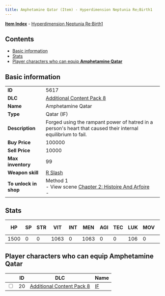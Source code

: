 ```yaml
---
title: Amphetamine Qatar (Item) - Hyperdimension Neptunia Re;Birth1
---
```


[**Item Index**](/neptunia/rb1/item/index.html) - [Hyperdimension Neptunia Re;Birth1](/neptunia/rb1)

## Contents

- [Basic information](#basic-information)
- [Stats](#stats)
- [Player characters who can equip **Amphetamine Qatar**](#player-characters-who-can-equip-amphetamine-qatar)
## Basic information

|   |   |
| -- | -- |
| **ID** | 5617 |
| **DLC** | [Additional Content Pack 8](/neptunia/rb1/dlc/17-pack8.html) |
| **Name** | Amphetamine Qatar |
| **Type** | Qatar (IF) |
| **Description** | Forged using the rampant power of hatred in a person's heart that caused their internal equilibrium to fail. |
| **Buy Price** | 100000 |
| **Sell Price** | 10000 |
| **Max inventory** | 99 |
| **Weapon skill** | [R Slash](/neptunia/rb1/skill/17-3203-r-slash.html) |
| **To unlock in shop** | Method 1<br />- View scene [Chapter 2: Histoire And Arfoire](/neptunia/rb1/scene/1-201-chapter-2-histoire-and-arfoire.html)<br />-  |


## Stats

| HP | SP | STR | VIT | INT | MEN | AGI | TEC | LUK | MOV | Fire res. | Ice res. | Wind res. | Lightning res. |
| -- | -- | --- | --- | --- | --- | --- | --- | --- | --- | --------- | -------- | --------- | -------------- |
| 1500 | 0 | 0 | 1063 | 0 | 1063 | 0 | 0 | 106 | 0 | 0 | 0 | 0 | 0 |


## Player characters who can equip **Amphetamine Qatar**

|    | ID | DLC | Name |
| -- | -- | --- | ---- |
| <input type="checkbox" id="rb1-player-17-20" class="trackbox" /> | 20 | [Additional Content Pack 8](/neptunia/rb1/dlc/17-pack8.html) | [IF](/neptunia/rb1/player/17-20-if.html) |
